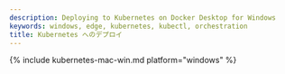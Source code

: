 ```yaml
---
description: Deploying to Kubernetes on Docker Desktop for Windows
keywords: windows, edge, kubernetes, kubectl, orchestration
title: Kubernetes へのデプロイ
---
```


{% include kubernetes-mac-win.md platform="windows" %}
